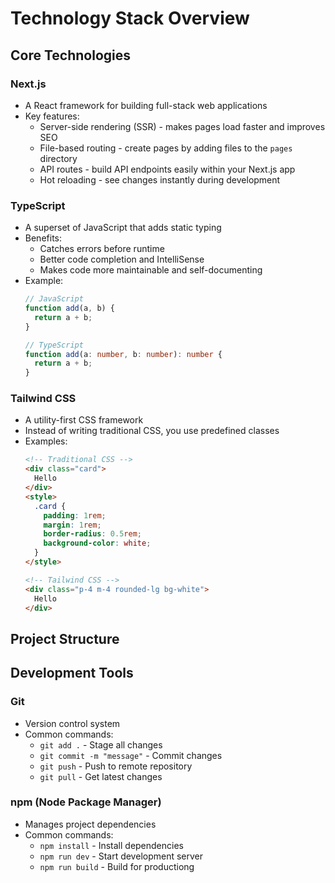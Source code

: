 # Technology Stack Overview

## Core Technologies

### Next.js
- A React framework for building full-stack web applications
- Key features:
  - Server-side rendering (SSR) - makes pages load faster and improves SEO
  - File-based routing - create pages by adding files to the `pages` directory
  - API routes - build API endpoints easily within your Next.js app
  - Hot reloading - see changes instantly during development

### TypeScript
- A superset of JavaScript that adds static typing
- Benefits:
  - Catches errors before runtime
  - Better code completion and IntelliSense
  - Makes code more maintainable and self-documenting
- Example:
  ```typescript
  // JavaScript
  function add(a, b) {
    return a + b;
  }

  // TypeScript
  function add(a: number, b: number): number {
    return a + b;
  }
  ```

### Tailwind CSS
- A utility-first CSS framework
- Instead of writing traditional CSS, you use predefined classes
- Examples:
  ```html
  <!-- Traditional CSS -->
  <div class="card">
    Hello
  </div>
  <style>
    .card {
      padding: 1rem;
      margin: 1rem;
      border-radius: 0.5rem;
      background-color: white;
    }
  </style>

  <!-- Tailwind CSS -->
  <div class="p-4 m-4 rounded-lg bg-white">
    Hello
  </div>
  ```

## Project Structure




## Development Tools

### Git
- Version control system
- Common commands:
  - `git add .` - Stage all changes
  - `git commit -m "message"` - Commit changes
  - `git push` - Push to remote repository
  - `git pull` - Get latest changes

### npm (Node Package Manager)
- Manages project dependencies
- Common commands:
  - `npm install` - Install dependencies
  - `npm run dev` - Start development server
  - `npm run build` - Build for productiong